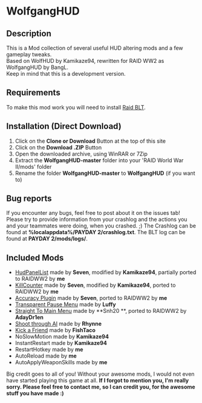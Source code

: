 # WolfgangHUD

## Description

This is a Mod collection of several useful HUD altering mods and a few gameplay tweaks.  
Based on WolfHUD by Kamikaze94, rewritten for RAID WW2 as WolfgangHUD by BangL.  
Keep in mind that this is a development version.  

## Requirements

To make this mod work you will need to install [Raid BLT](https://modworkshop.net/mydownloads.php?action=view_down&did=21065).

## Installation (Direct Download)

1. Click on the **Clone or Download** Button at the top of this site
2. Click on the **Download .ZIP** Button
3. Open the downloaded archive, using WinRAR or 7Zip
4. Extract the **WolfgangHUD-master** folder into your 'RAID World War II/mods' folder
5. Rename the folder **WolfgangHUD-master** to **WolfgangHUD** (if you want to)

## Bug reports

If you encounter any bugs, feel free to post about it on the issues tab!
Please try to provide information from your crashlog and the actions you and your teammates were doing, when you crashed. ;)
The Crashlog can be found at **%localappdata%/PAYDAY 2/crashlog.txt**.
The BLT log can be found at **PAYDAY 2/mods/logs/**.

## Included Mods

* [HudPanelList](https://bitbucket.org/pjal3urb/hudlist/src/) made by **Seven**, modified by **Kamikaze94**, partially ported to RAIDWW2 by **me**
* [KillCounter](https://bitbucket.org/pjal3urb/customhud/src) made by **Seven**, modified by **Kamikaze94**, ported to RAIDWW2 by **me**
* [Accuracy Plugin](https://bitbucket.org/pjal3urb/customhud/src) made by **Seven**, ported to RAIDWW2 by **me**
* [Transparent Pause Menu](https://modworkshop.net/mydownloads.php?action=view_down&did=21088) made by **Luffy**
* [Straight To Main Menu](https://modworkshop.net/mydownloads.php?action=view_down&did=21405) made by **Snh20 **, ported to RAIDWW2 by **AdayDr1en**
* [Shoot through AI](https://modworkshop.net/mydownloads.php?action=view_down&did=13463) made by **Rhynne**
* [Kick a Friend](https://modworkshop.net/mydownloads.php?action=view_down&did=15175) made by **FishTaco**
* NoSlowMotion made by **Kamikaze94**
* InstantRestart made by **Kamikaze94**
* RestartHotkey made by **me**
* AutoReload made by **me**
* AutoApplyWeaponSkills made by **me**

Big credit goes to all of you!
Without your awesome mods, I would not even have started playing this game at all.
**If I forgot to mention you, I'm really sorry.
Please feel free to contact me, so I can credit you, for the awesome stuff you have made :)**
